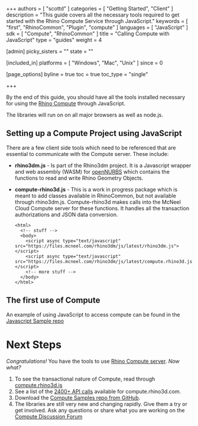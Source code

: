 +++
authors = [ "scottd" ]
categories = [ "Getting Started", "Client" ]
description = "This guide covers all the necessary tools required to get started with the Rhino Compute Service through JavaScript."
keywords = [ "first", "RhinoCommon", "Plugin", "compute" ]
languages = [ "JavaScript" ]
sdk = [ "Compute", "RhinoCommon" ]
title = "Calling Compute with JavaScript"
type = "guides"
weight = 4

[admin]
picky_sisters = ""
state = ""

[included_in]
platforms = [ "Windows", "Mac", "Unix" ]
since = 0

[page_options]
byline = true
toc = true
toc_type = "single"

+++


By the end of this guide, you should have all the tools installed necessary for using the [Rhino Compute](https://www.rhino3d.com/compute) through JavaScript.

The libraries will run on on all major browsers as well as node.js.

## Setting up a Compute Project using JavaScript

There are a few client side tools which need to be referenced that are essential to communicate with the Compute server. These include:

- **rhino3dm.js** -  Is part of the Rhino3dm project.  It is a Javascript wrapper and web assembly (WASM) for [openNURBS](https://developer.rhino3d.com/guides/opennurbs/) which contains the functions to read and write Rhino Geometry Objects. 

- **compute-rhino3d.js** - This is a work in progress package which is meant to add classes available in RhinoCommon, but not available through rhino3dm.js. Compute-rhino3d makes calls into the McNeel Cloud Compute server for these functions. It handles all the transaction authorizations and JSON data conversion.

  ```
  <html>
    <!-- stuff -->
    <body>
      <script async type="text/javascript" src="https://files.mcneel.com/rhino3dm/js/latest/rhino3dm.js"></script>
      <script async type="text/javascript" src="https://files.mcneel.com/rhino3dm/js/latest/compute.rhino3d.js"></script>
      <!-- more stuff -->
    </body>
  </html>
  ```

## The first use of Compute

An example of using JavaScript to access compute can be found in the [Javascript Sample repo](https://github.com/mcneel/rhino3dm/tree/master/docs/javascript/samples) 

# Next Steps

*Congratulations!*  You have the tools to use [Rhino Compute server](https://www.rhino3d.com/compute).  *Now what?*

1. To see the transactional nature of Compute, read through [compute.rhino3d.js](https://files.mcneel.com/rhino3dm/js/latest/compute.rhino3d.js)
1. See a list of the [2400+ API calls](https://compute.rhino3d.com/sdk) available for compute.rhino3d.com.
1. Download the [Compute Samples repo from GitHub](https://github.com/mcneel/compute.rhino3d.samples).
1. The libraries are still very new and changing rapidly. Give them a try or get involved. Ask any questions or share what you are working on the [Compute Discussion Forum](https://discourse.mcneel.com/c/serengeti/compute-rhino3d)

